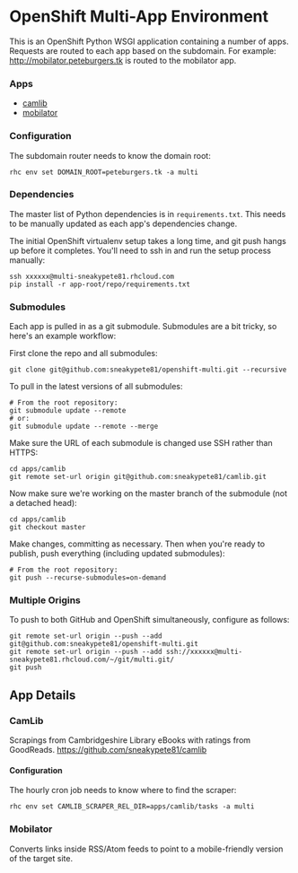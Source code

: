OpenShift Multi-App Environment
===============================

This is an OpenShift Python WSGI application containing a number of apps.
Requests are routed to each app based on the subdomain. For example:
http://mobilator.peteburgers.tk is routed to the mobilator app.

### Apps

 * [camlib](https://github.com/sneakypete81/camlib)
 * [mobilator](https://github.com/sneakypete81/mobilator)

### Configuration

The subdomain router needs to know the domain root:
```
rhc env set DOMAIN_ROOT=peteburgers.tk -a multi
```

### Dependencies

The master list of Python dependencies is in `requirements.txt`. This needs to be
manually updated as each app's dependencies change.

The initial OpenShift virtualenv setup takes a long time, and git push hangs up
before it completes. You'll need to ssh in and run the setup process manually:
```
ssh xxxxxx@multi-sneakypete81.rhcloud.com
pip install -r app-root/repo/requirements.txt
```

### Submodules

Each app is pulled in as a git submodule. Submodules are a bit tricky, so here's
an example workflow:

First clone the repo and all submodules:
```
git clone git@github.com:sneakypete81/openshift-multi.git --recursive
```

To pull in the latest versions of all submodules:
```
# From the root repository:
git submodule update --remote
# or:
git submodule update --remote --merge
```

Make sure the URL of each submodule is changed use SSH rather than HTTPS:
```
cd apps/camlib
git remote set-url origin git@github.com:sneakypete81/camlib.git
```

Now make sure we're working on the master branch of the submodule
(not a detached head):
```
cd apps/camlib
git checkout master
```

Make changes, committing as necessary. Then when you're ready to publish, push
everything (including updated submodules):
```
# From the root repository:
git push --recurse-submodules=on-demand
```

### Multiple Origins

To push to both GitHub and OpenShift simultaneously, configure as follows:
```
git remote set-url origin --push --add git@github.com:sneakypete81/openshift-multi.git
git remote set-url origin --push --add ssh://xxxxxx@multi-sneakypete81.rhcloud.com/~/git/multi.git/
git push
```

App Details
-----------

### CamLib

Scrapings from Cambridgeshire Library eBooks with ratings from GoodReads.
https://github.com/sneakypete81/camlib

#### Configuration

The hourly cron job needs to know where to find the scraper:
```
rhc env set CAMLIB_SCRAPER_REL_DIR=apps/camlib/tasks -a multi
```

### Mobilator

Converts links inside RSS/Atom feeds to point to a mobile-friendly version of the target site.
